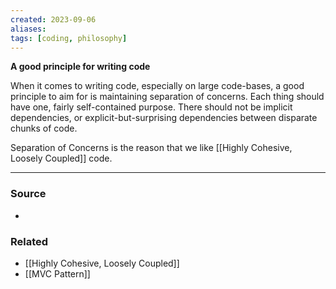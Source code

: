 ```yaml
---
created: 2023-09-06
aliases: 
tags: [coding, philosophy]
---
```

**A good principle for writing code**

When it comes to writing code, especially on large code-bases, a good principle to aim for is maintaining separation of concerns. Each thing should have one, fairly self-contained purpose. There should not be implicit dependencies, or explicit-but-surprising dependencies between disparate chunks of code.

Separation of Concerns is the reason that we like [[Highly Cohesive, Loosely Coupled]] code.

****
### Source
- 

### Related
- [[Highly Cohesive, Loosely Coupled]]
- [[MVC Pattern]]
 